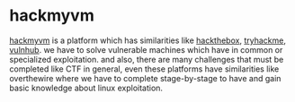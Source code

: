 # hackmyvm
[hackmyvm](https://hackmyvm.eu) is a platform which has similarities like [hackthebox](https://hackthebox,eu), [tryhackme](https://tryhackme.com), [vulnhub](https://vulnhub.com). we have to solve vulnerable machines which have in common or specialized exploitation. and also, there are many challenges that must be completed like CTF in general, even these platforms have similarities like overthewire where we have to complete stage-by-stage to have and gain basic knowledge about linux exploitation.

